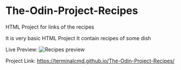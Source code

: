 # The-Odin-Project-Recipes
HTML Project for links of the recipes

It is very basic HTML Project
It contain recipes of some dish

Live Preview:
![Recipes preview](<Recipes Project Live Preview.png>)

Project Link: https://terminalcmd.github.io/The-Odin-Project-Recipes/
